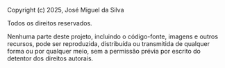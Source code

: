 Copyright (c) 2025, José Miguel da Silva

Todos os direitos reservados.

Nenhuma parte deste projeto, incluindo o código-fonte, imagens e outros recursos, pode ser reproduzida, distribuída ou transmitida de qualquer forma ou por qualquer meio, sem a permissão prévia por escrito do detentor dos direitos autorais.
